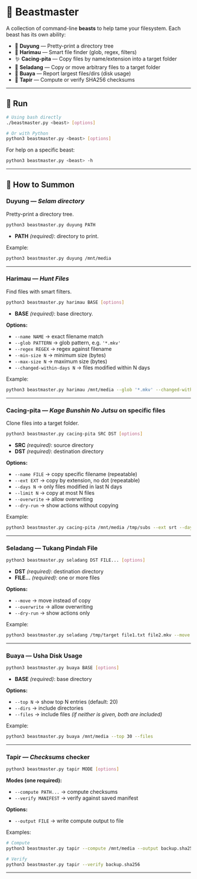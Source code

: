 # 🐾 Beastmaster

A collection of command-line **beasts** to help tame your filesystem.
Each beast has its own ability:

* 🧜 **Duyung** — Pretty-print a directory tree
* 🐅 **Harimau** — Smart file finder (glob, regex, filters)
* 🪱 **Cacing-pita** — Copy files by name/extension into a target folder
* 🐂 **Seladang** — Copy or move arbitrary files to a target folder
* 🐊 **Buaya** — Report largest files/dirs (disk usage)
* 🦣 **Tapir** — Compute or verify SHA256 checksums

---

## 🚀 Run

```bash
# Using bash directly
./beastmaster.py <beast> [options]

# Or with Python
python3 beastmaster.py <beast> [options]
```

For help on a specific beast:

```bash
python3 beastmaster.py <beast> -h
```

---

## 📖 How to Summon

### Duyung — *Selam directory*

Pretty-print a directory tree.

```bash
python3 beastmaster.py duyung PATH
```

* **PATH** *(required)*: directory to print.

Example:

```bash
python3 beastmaster.py duyung /mnt/media
```

---

### Harimau — *Hunt Files*

Find files with smart filters.

```bash
python3 beastmaster.py harimau BASE [options]
```

* **BASE** *(required)*: base directory.

**Options:**

* `--name NAME` → exact filename match
* `--glob PATTERN` → glob pattern, e.g. `'*.mkv'`
* `--regex REGEX` → regex against filename
* `--min-size N` → minimum size (bytes)
* `--max-size N` → maximum size (bytes)
* `--changed-within-days N` → files modified within N days

Example:

```bash
python3 beastmaster.py harimau /mnt/media --glob '*.mkv' --changed-within-days 7
```

---

### Cacing-pita — *Kage Bunshin No Jutsu* on specific files

Clone files into a target folder.

```bash
python3 beastmaster.py cacing-pita SRC DST [options]
```

* **SRC** *(required)*: source directory
* **DST** *(required)*: destination directory

**Options:**

* `--name FILE` → copy specific filename (repeatable)
* `--ext EXT` → copy by extension, no dot (repeatable)
* `--days N` → only files modified in last N days
* `--limit N` → copy at most N files
* `--overwrite` → allow overwriting
* `--dry-run` → show actions without copying

Example:

```bash
python3 beastmaster.py cacing-pita /mnt/media /tmp/subs --ext srt --days 14 --dry-run
```

---

### Seladang — Tukang Pindah File

```bash
python3 beastmaster.py seladang DST FILE... [options]
```

* **DST** *(required)*: destination directory
* **FILE...** *(required)*: one or more files

**Options:**

* `--move` → move instead of copy
* `--overwrite` → allow overwriting
* `--dry-run` → show actions only

Example:

```bash
python3 beastmaster.py seladang /tmp/target file1.txt file2.mkv --move --overwrite
```

---

### Buaya — Usha Disk Usage

```bash
python3 beastmaster.py buaya BASE [options]
```

* **BASE** *(required)*: base directory

**Options:**

* `--top N` → show top N entries (default: 20)
* `--dirs` → include directories
* `--files` → include files
  *(if neither is given, both are included)*

Example:

```bash
python3 beastmaster.py buaya /mnt/media --top 30 --files
```

---

### Tapir — *Checksums* checker

```bash
python3 beastmaster.py tapir MODE [options]
```

**Modes (one required):**

* `--compute PATH...` → compute checksums
* `--verify MANIFEST` → verify against saved manifest

**Options:**

* `--output FILE` → write compute output to file

Examples:

```bash
# Compute
python3 beastmaster.py tapir --compute /mnt/media --output backup.sha256

# Verify
python3 beastmaster.py tapir --verify backup.sha256
```

---
